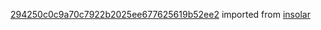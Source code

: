 [294250c0c9a70c7922b2025ee677625619b52ee2](https://github.com/insolar/insolar/commit/294250c0c9a70c7922b2025ee677625619b52ee2) imported from [insolar](https://github.com/insolar/insolar)
